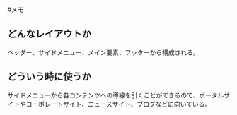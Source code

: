 #メモ

## どんなレイアウトか

ヘッダー、サイドメニュー、メイン要素、フッターから構成される。

## どういう時に使うか
サイドメニューから各コンテンツへの導線を引くことができるので、ポータルサイトやコーポレートサイト、ニュースサイト、ブログなどに向いている。

